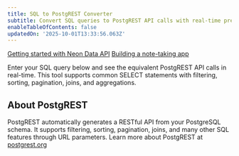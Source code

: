 ```yaml
---
title: SQL to PostgREST Converter
subtitle: Convert SQL queries to PostgREST API calls with real-time preview
enableTableOfContents: false
updatedOn: '2025-10-01T13:33:56.063Z'
---
```


<FeatureBetaProps feature_name="Neon Data API" />

<InfoBlock>
  <DocsList title="Related docs" theme="docs">
    <a href="/docs/data-api/get-started">Getting started with Neon Data API</a>
    <a href="/docs/data-api/demo">Building a note-taking app</a>
  </DocsList>
</InfoBlock>

Enter your SQL query below and see the equivalent PostgREST API calls in real-time.
This tool supports common SELECT statements with filtering, sorting, pagination, joins, and aggregations.

<SqlToRestConverter />

## About PostgREST

PostgREST automatically generates a RESTful API from your PostgreSQL schema.
It supports filtering, sorting, pagination, joins, and many other SQL features through URL parameters.
Learn more about PostgREST at [postgrest.org](https://postgrest.org/)
